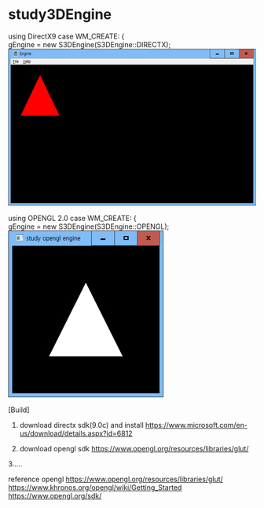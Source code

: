 # study3DEngine

using DirectX9
		case WM_CREATE:
		{			
			gEngine = new S3DEngine(S3DEngine::DIRECTX);
![screenshot of Directx renderer](dxScreenshot.png?raw=true)		
		
		
using OPENGL 2.0
		case WM_CREATE:
		{			
			gEngine = new S3DEngine(S3DEngine::OPENGL);
![screenshot of opengl Renderer](openglScreenshot.png?raw=true)
			

[Build]
1. download directx sdk(9.0c) and install
https://www.microsoft.com/en-us/download/details.aspx?id=6812


2. download opengl sdk
https://www.opengl.org/resources/libraries/glut/

3.....


reference
opengl
https://www.opengl.org/resources/libraries/glut/
https://www.khronos.org/opengl/wiki/Getting_Started
https://www.opengl.org/sdk/